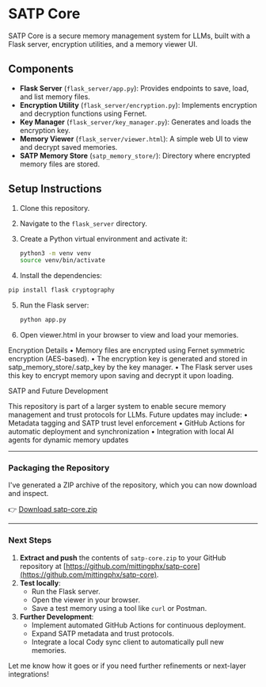 # SATP Core

SATP Core is a secure memory management system for LLMs, built with a Flask server, encryption utilities, and a memory viewer UI.

## Components

- **Flask Server** (`flask_server/app.py`): Provides endpoints to save, load, and list memory files.
- **Encryption Utility** (`flask_server/encryption.py`): Implements encryption and decryption functions using Fernet.
- **Key Manager** (`flask_server/key_manager.py`): Generates and loads the encryption key.
- **Memory Viewer** (`flask_server/viewer.html`): A simple web UI to view and decrypt saved memories.
- **SATP Memory Store** (`satp_memory_store/`): Directory where encrypted memory files are stored.

## Setup Instructions

1. Clone this repository.
2. Navigate to the `flask_server` directory.
3. Create a Python virtual environment and activate it:
   ```bash
   python3 -m venv venv
   source venv/bin/activate
   ```
   
4.	Install the dependencies:
   ```bash
   pip install flask cryptography
   ```

5. Run the Flask server:
   ```bash
   python app.py
   ```
6.	Open viewer.html in your browser to view and load your memories.

Encryption Details
	•	Memory files are encrypted using Fernet symmetric encryption (AES-based).
	•	The encryption key is generated and stored in satp_memory_store/.satp_key by the key manager.
	•	The Flask server uses this key to encrypt memory upon saving and decrypt it upon loading.

SATP and Future Development

This repository is part of a larger system to enable secure memory management and trust protocols for LLMs. Future updates may include:
	•	Metadata tagging and SATP trust level enforcement
	•	GitHub Actions for automatic deployment and synchronization
	•	Integration with local AI agents for dynamic memory updates



   

---

### **Packaging the Repository**

I've generated a ZIP archive of the repository, which you can now download and inspect.

👉 [Download satp-core.zip](sandbox:/mnt/data/satp-core.zip?_chatgptios_conversationID=67ef82ee-77d4-8005-af50-1d3eaf65c538&_chatgptios_messageID=b89f5a08-3953-4b51-b25a-828defdad23b)

---

### **Next Steps**

1. **Extract and push** the contents of `satp-core.zip` to your GitHub repository at [https://github.com/mittingphx/satp-core](https://github.com/mittingphx/satp-core).
2. **Test locally**:
   - Run the Flask server.
   - Open the viewer in your browser.
   - Save a test memory using a tool like `curl` or Postman.
3. **Further Development**:
   - Implement automated GitHub Actions for continuous deployment.
   - Expand SATP metadata and trust protocols.
   - Integrate a local Cody sync client to automatically pull new memories.

Let me know how it goes or if you need further refinements or next-layer integrations!
